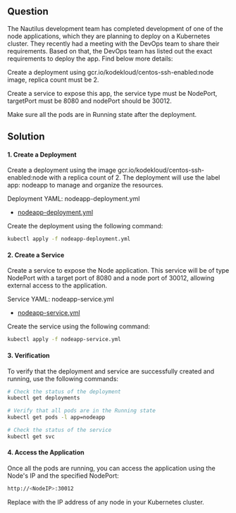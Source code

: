 ## Question
The Nautilus development team has completed development of one of the node applications, which they are planning to deploy on a Kubernetes cluster. They recently had a meeting with the DevOps team to share their requirements. Based on that, the DevOps team has listed out the exact requirements to deploy the app. Find below more details:

Create a deployment using gcr.io/kodekloud/centos-ssh-enabled:node image, replica count must be 2.

Create a service to expose this app, the service type must be NodePort, targetPort must be 8080 and nodePort should be 30012.

Make sure all the pods are in Running state after the deployment.

## Solution
#### 1. Create a Deployment
Create a deployment using the image gcr.io/kodekloud/centos-ssh-enabled:node with a replica count of 2. The deployment will use the label app: nodeapp to manage and organize the resources.

Deployment YAML: nodeapp-deployment.yml

- [nodeapp-deployment.yml](./deployment.yml)

Create the deployment using the following command:

```bash
kubectl apply -f nodeapp-deployment.yml
```

#### 2. Create a Service
Create a service to expose the Node application. This service will be of type NodePort with a target port of 8080 and a node port of 30012, allowing external access to the application.

Service YAML: nodeapp-service.yml

- [nodeapp-service.yml](./service.yml)

Create the service using the following command:

```bash
kubectl apply -f nodeapp-service.yml
```

#### 3. Verification
To verify that the deployment and service are successfully created and running, use the following commands:

```bash
# Check the status of the deployment
kubectl get deployments

# Verify that all pods are in the Running state
kubectl get pods -l app=nodeapp

# Check the status of the service
kubectl get svc
```

#### 4. Access the Application
Once all the pods are running, you can access the application using the Node's IP and the specified NodePort:

```bash
http://<NodeIP>:30012
```
Replace <NodeIP> with the IP address of any node in your Kubernetes cluster.